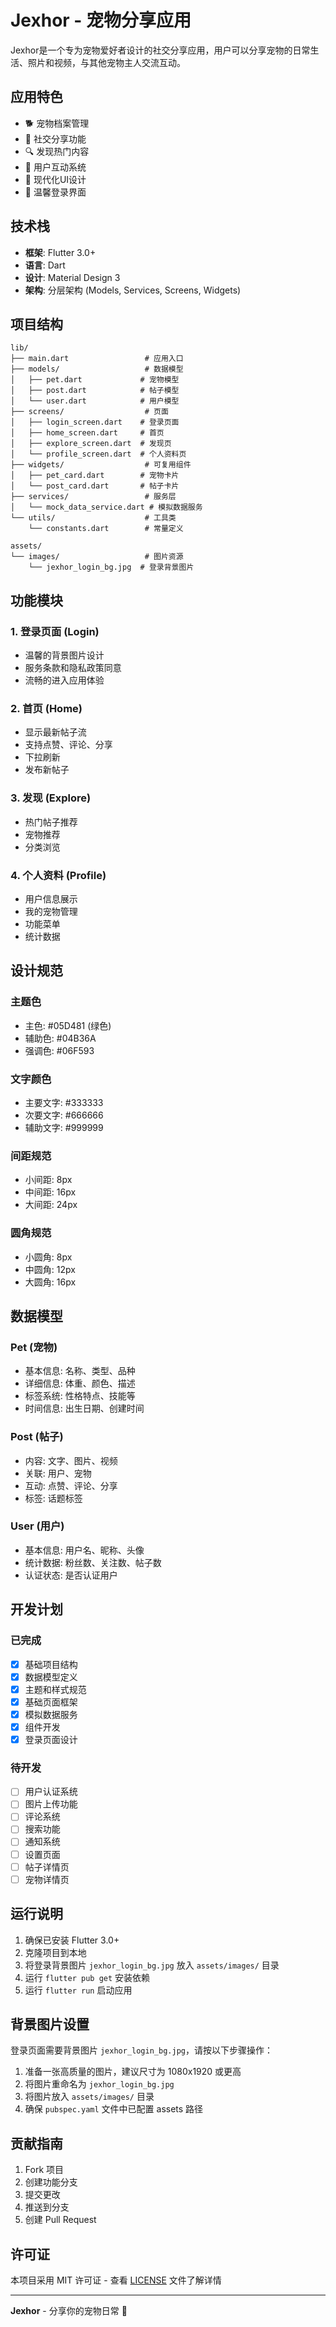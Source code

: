 # Jexhor - 宠物分享应用

Jexhor是一个专为宠物爱好者设计的社交分享应用，用户可以分享宠物的日常生活、照片和视频，与其他宠物主人交流互动。

## 应用特色

- 🐕 宠物档案管理
- 📱 社交分享功能
- 🔍 发现热门内容
- 👥 用户互动系统
- 🎨 现代化UI设计
- 🌸 温馨登录界面

## 技术栈

- **框架**: Flutter 3.0+
- **语言**: Dart
- **设计**: Material Design 3
- **架构**: 分层架构 (Models, Services, Screens, Widgets)

## 项目结构

```
lib/
├── main.dart                 # 应用入口
├── models/                   # 数据模型
│   ├── pet.dart             # 宠物模型
│   ├── post.dart            # 帖子模型
│   └── user.dart            # 用户模型
├── screens/                  # 页面
│   ├── login_screen.dart    # 登录页面
│   ├── home_screen.dart     # 首页
│   ├── explore_screen.dart  # 发现页
│   └── profile_screen.dart  # 个人资料页
├── widgets/                  # 可复用组件
│   ├── pet_card.dart        # 宠物卡片
│   └── post_card.dart       # 帖子卡片
├── services/                 # 服务层
│   └── mock_data_service.dart # 模拟数据服务
└── utils/                    # 工具类
    └── constants.dart        # 常量定义

assets/
└── images/                   # 图片资源
    └── jexhor_login_bg.jpg  # 登录背景图片
```

## 功能模块

### 1. 登录页面 (Login)
- 温馨的背景图片设计
- 服务条款和隐私政策同意
- 流畅的进入应用体验

### 2. 首页 (Home)
- 显示最新帖子流
- 支持点赞、评论、分享
- 下拉刷新
- 发布新帖子

### 3. 发现 (Explore)
- 热门帖子推荐
- 宠物推荐
- 分类浏览

### 4. 个人资料 (Profile)
- 用户信息展示
- 我的宠物管理
- 功能菜单
- 统计数据

## 设计规范

### 主题色
- 主色: #05D481 (绿色)
- 辅助色: #04B36A
- 强调色: #06F593

### 文字颜色
- 主要文字: #333333
- 次要文字: #666666
- 辅助文字: #999999

### 间距规范
- 小间距: 8px
- 中间距: 16px
- 大间距: 24px

### 圆角规范
- 小圆角: 8px
- 中圆角: 12px
- 大圆角: 16px

## 数据模型

### Pet (宠物)
- 基本信息: 名称、类型、品种
- 详细信息: 体重、颜色、描述
- 标签系统: 性格特点、技能等
- 时间信息: 出生日期、创建时间

### Post (帖子)
- 内容: 文字、图片、视频
- 关联: 用户、宠物
- 互动: 点赞、评论、分享
- 标签: 话题标签

### User (用户)
- 基本信息: 用户名、昵称、头像
- 统计数据: 粉丝数、关注数、帖子数
- 认证状态: 是否认证用户

## 开发计划

### 已完成
- [x] 基础项目结构
- [x] 数据模型定义
- [x] 主题和样式规范
- [x] 基础页面框架
- [x] 模拟数据服务
- [x] 组件开发
- [x] 登录页面设计

### 待开发
- [ ] 用户认证系统
- [ ] 图片上传功能
- [ ] 评论系统
- [ ] 搜索功能
- [ ] 通知系统
- [ ] 设置页面
- [ ] 帖子详情页
- [ ] 宠物详情页

## 运行说明

1. 确保已安装 Flutter 3.0+
2. 克隆项目到本地
3. 将登录背景图片 `jexhor_login_bg.jpg` 放入 `assets/images/` 目录
4. 运行 `flutter pub get` 安装依赖
5. 运行 `flutter run` 启动应用

## 背景图片设置

登录页面需要背景图片 `jexhor_login_bg.jpg`，请按以下步骤操作：

1. 准备一张高质量的图片，建议尺寸为 1080x1920 或更高
2. 将图片重命名为 `jexhor_login_bg.jpg`
3. 将图片放入 `assets/images/` 目录
4. 确保 `pubspec.yaml` 文件中已配置 assets 路径

## 贡献指南

1. Fork 项目
2. 创建功能分支
3. 提交更改
4. 推送到分支
5. 创建 Pull Request

## 许可证

本项目采用 MIT 许可证 - 查看 [LICENSE](LICENSE) 文件了解详情

---

**Jexhor** - 分享你的宠物日常 🐾 
